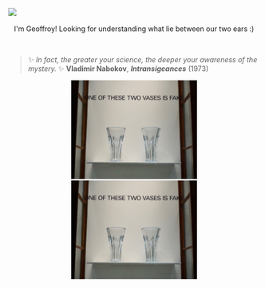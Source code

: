 [<img src="https://img.shields.io/badge/linkedin-%230077B5.svg?&style=for-the-badge&logo=linkedin&logoColor=white" />](https://www.linkedin.com/in/geoffroy-b-802376105/)
<br>

<p align="center">
I'm Geoffroy! Looking for understanding what lie between our two ears :)

</p>
<br>

> ✨ *_In fact, the greater your science, the deeper your awareness of the mystery._* ✨ **Vladimir Nabokov**, ***Intransigeances*** (1973)

<p align="center">
<a>
  <img src="/images/oneofthesevasesisfake.jpg" width="50%"/>
  <img src="/images/oneofthesevasesisfake.jpg" width="50%"/>
</a>
</p>
